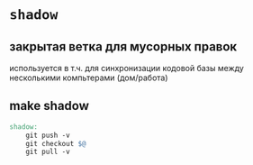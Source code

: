 # `shadow`
## закрытая ветка для мусорных правок

используется в т.ч. для синхронизации кодовой базы между несколькими компьтерами (дом/работа)

## make shadow
```Makefile
shadow:
	git push -v
	git checkout $@
	git pull -v
```
